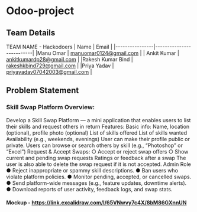 # Odoo-project
## Team Details 
TEAM NAME - Hackodoers
| Name                | Email                   |
|----------------|--------------------------|
|Manu Omar    | manuomar0124@gmail.com         |
| Ankit Kumar   | ankitkumardp28@gmail.com         |
|Rakesh Kumar Bind     | rakeshkbind729@gmail.com        |
|Priya Yadav     |  priyayadav07042003@gmail.com |

## Problem Statement
### Skill Swap Platform Overview:
Develop a Skill Swap Platform — a mini application that enables users to list their skills and request others in return Features: Basic info: Name, location (optional), profile photo (optional) List of skills offered List of skills wanted Availability (e.g., weekends, evenings) User can make their profile public or private. Users can browse or search others by skill (e.g., “Photoshop” or “Excel”) Request & Accept Swaps: ○ Accept or reject swap offers ○ Show current and pending swap requests Ratings or feedback after a swap The user is also able to delete the swap request if it is not accepted. Admin Role ● Reject inappropriate or spammy skill descriptions. ● Ban users who violate platform policies. ● Monitor pending, accepted, or cancelled swaps. ● Send platform-wide messages (e.g., feature updates, downtime alerts). ● Download reports of user activity, feedback logs, and swap stats. 
#### Mockup - https://link.excalidraw.com/l/65VNwvy7c4X/8bM86GXnnUN
